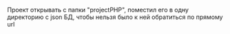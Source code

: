 Проект открывать с папки "projectPHP", поместил его в одну директорию с json БД, чтобы нельзя было к ней обратиться по прямому url

